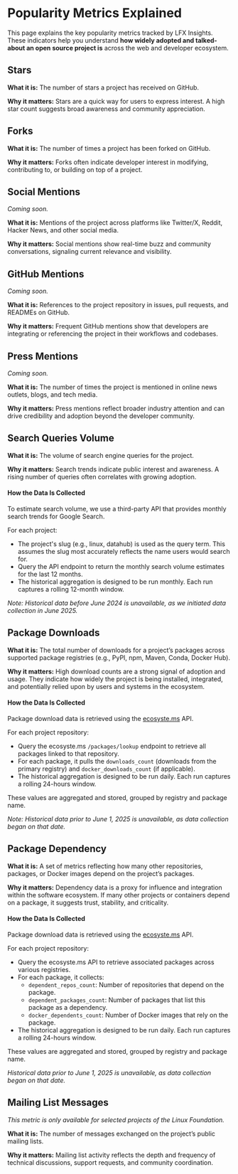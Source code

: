 # Popularity Metrics Explained

This page explains the key popularity metrics tracked by LFX Insights. These indicators help you understand <b>how widely adopted and talked-about an open source project is</b> across the web and developer ecosystem.

## Stars

**What it is:** The number of stars a project has received on GitHub.

**Why it matters:** Stars are a quick way for users to express interest. A high star count suggests broad awareness and community appreciation.

## Forks

**What it is:** The number of times a project has been forked on GitHub.

**Why it matters:** Forks often indicate developer interest in modifying, contributing to, or building on top of a project.

## Social Mentions

<i>Coming soon.</i>

**What it is:** Mentions of the project across platforms like Twitter/X, Reddit, Hacker News, and other social media.

**Why it matters:** Social mentions show real-time buzz and community conversations, signaling current relevance and visibility.

## GitHub Mentions

<i>Coming soon.</i>

**What it is:** References to the project repository in issues, pull requests, and READMEs on GitHub.

**Why it matters:** Frequent GitHub mentions show that developers are integrating or referencing the project in their workflows and codebases.

## Press Mentions

<i>Coming soon.</i>

**What it is:** The number of times the project is mentioned in online news outlets, blogs, and tech media.

**Why it matters:** Press mentions reflect broader industry attention and can drive credibility and adoption beyond the developer community.

## Search Queries Volume

**What it is:** The volume of search engine queries for the project.

**Why it matters:** Search trends indicate public interest and awareness. A rising number of queries often correlates with growing adoption.

#### How the Data Is Collected

To estimate search volume, we use a third-party API that provides monthly search trends for Google Search.

For each project:

- The project's slug (e.g., linux, datahub) is used as the query term. This assumes the slug most accurately reflects the name users would search for.
- Query the API endpoint to return the monthly search volume estimates for the last 12 months.
- The historical aggregation is designed to be run monthly. Each run captures a rolling 12-month window.

_Note: Historical data before June 2024 is unavailable, as we initiated data collection in June 2025._

## Package Downloads

**What it is:** The total number of downloads for a project’s packages across supported package registries (e.g., PyPI, npm, Maven, Conda, Docker Hub).

**Why it matters:** High download counts are a strong signal of adoption and usage. They indicate how widely the project is being installed, integrated, and potentially relied upon by users and systems in the ecosystem.

#### How the Data Is Collected

Package download data is retrieved using the [ecosyste.ms](https://ecosyste.ms/) API.

For each project repository:

- Query the ecosyste.ms `/packages/lookup` endpoint to retrieve all packages linked to that repository.
- For each package, it pulls the `downloads_count` (downloads from the primary registry) and `docker_downloads_count` (if applicable).
- The historical aggregation is designed to be run daily. Each run captures a rolling 24-hours window.

These values are aggregated and stored, grouped by registry and package name.

_Note: Historical data prior to June 1, 2025 is unavailable, as data collection began on that date._

## Package Dependency

**What it is:** A set of metrics reflecting how many other repositories, packages, or Docker images depend on the project’s packages.

**Why it matters:** Dependency data is a proxy for influence and integration within the software ecosystem. If many other projects or containers depend on a package, it suggests trust, stability, and criticality.

#### How the Data Is Collected

Package download data is retrieved using the [ecosyste.ms](https://ecosyste.ms/) API.

For each project repository:

- Query the ecosyste.ms API to retrieve associated packages across various registries.
- For each package, it collects:
  - `dependent_repos_count`: Number of repositories that depend on the package.
  - `dependent_packages_count`: Number of packages that list this package as a dependency.
  - `docker_dependents_count`: Number of Docker images that rely on the package.
- The historical aggregation is designed to be run daily. Each run captures a rolling 24-hours window.

These values are aggregated and stored, grouped by registry and package name.

_Historical data prior to June 1, 2025 is unavailable, as data collection began on that date._

## Mailing List Messages

<i>This metric is only available for selected projects of the Linux Foundation.</i>

**What it is:** The number of messages exchanged on the project’s public mailing lists.

**Why it matters:** Mailing list activity reflects the depth and frequency of technical discussions, support requests, and community coordination.
